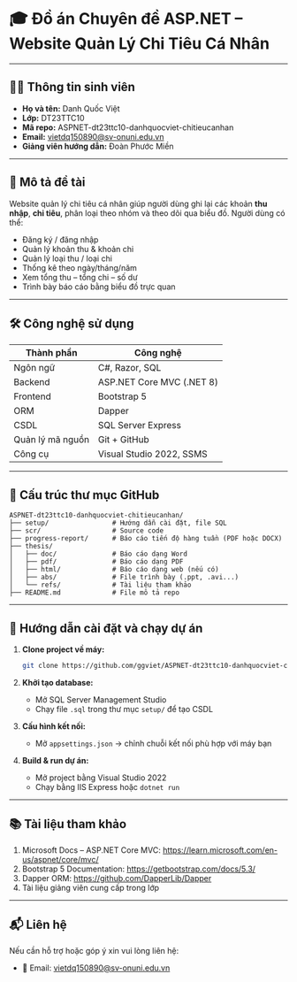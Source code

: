 # 🎓 Đồ án Chuyên đề ASP.NET – Website Quản Lý Chi Tiêu Cá Nhân

---

## 👨‍🎓 Thông tin sinh viên

- **Họ và tên:** Danh Quốc Việt
- **Lớp:** DT23TTC10
- **Mã repo:** ASPNET-dt23ttc10-danhquocviet-chitieucanhan
- **Email:** vietdq150890@sv-onuni.edu.vn 
- **Giảng viên hướng dẫn:** Đoàn Phước Miền

---

## 📘 Mô tả đề tài

Website quản lý chi tiêu cá nhân giúp người dùng ghi lại các khoản **thu nhập**, **chi tiêu**, phân loại theo nhóm và theo dõi qua biểu đồ. Người dùng có thể:
- Đăng ký / đăng nhập
- Quản lý khoản thu & khoản chi
- Quản lý loại thu / loại chi
- Thống kê theo ngày/tháng/năm
- Xem tổng thu – tổng chi – số dư
- Trình bày báo cáo bằng biểu đồ trực quan

---

## 🛠️ Công nghệ sử dụng

| Thành phần | Công nghệ |
|------------|-----------|
| Ngôn ngữ | C#, Razor, SQL |
| Backend | ASP.NET Core MVC (.NET 8) |
| Frontend | Bootstrap 5 |
| ORM | Dapper |
| CSDL | SQL Server Express |
| Quản lý mã nguồn | Git + GitHub |
| Công cụ | Visual Studio 2022, SSMS |

---

## 📁 Cấu trúc thư mục GitHub

```
ASPNET-dt23ttc10-danhquocviet-chitieucanhan/
├── setup/                # Hướng dẫn cài đặt, file SQL
├── scr/                  # Source code
├── progress-report/      # Báo cáo tiến độ hàng tuần (PDF hoặc DOCX)
├── thesis/
│   ├── doc/              # Báo cáo dạng Word
│   ├── pdf/              # Báo cáo dạng PDF
│   ├── html/             # Báo cáo dạng web (nếu có)
│   ├── abs/              # File trình bày (.ppt, .avi...)
│   └── refs/             # Tài liệu tham khảo
├── README.md             # File mô tả repo
```

---

## 🚀 Hướng dẫn cài đặt và chạy dự án

1. **Clone project về máy:**
   ```bash
   git clone https://github.com/ggviet/ASPNET-dt23ttc10-danhquocviet-chitieucanhan.git
   ```

2. **Khởi tạo database:**
   - Mở SQL Server Management Studio
   - Chạy file `.sql` trong thư mục `setup/` để tạo CSDL

3. **Cấu hình kết nối:**
   - Mở `appsettings.json` → chỉnh chuỗi kết nối phù hợp với máy bạn

4. **Build & run dự án:**
   - Mở project bằng Visual Studio 2022
   - Chạy bằng IIS Express hoặc `dotnet run`

---

## 📚 Tài liệu tham khảo

1. Microsoft Docs – ASP.NET Core MVC: https://learn.microsoft.com/en-us/aspnet/core/mvc/
2. Bootstrap 5 Documentation: https://getbootstrap.com/docs/5.3/
3. Dapper ORM: https://github.com/DapperLib/Dapper
4. Tài liệu giảng viên cung cấp trong lớp

---

## 📬 Liên hệ
Nếu cần hỗ trợ hoặc góp ý xin vui lòng liên hệ:
- 📧 Email: vietdq150890@sv-onuni.edu.vn
